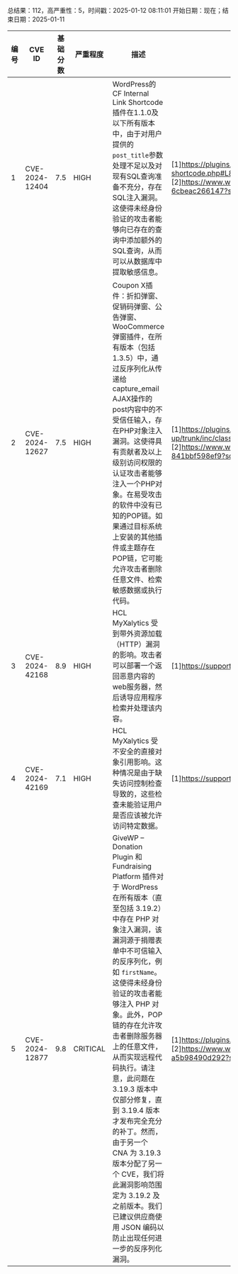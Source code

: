 总结果：112，高严重性：5，时间戳：2025-01-12 08:11:01
开始日期：现在；结束日期：2025-01-11

| 编号 | CVE ID | 基础分数 | 严重程度 | 描述 | 参考资料 |
|-----|--------|------------|----------|-------------|------------|
| 1 | CVE-2024-12404 | 7.5  | HIGH | WordPress的CF Internal Link Shortcode插件在1.1.0及以下所有版本中，由于对用户提供的`post_title`参数处理不足以及对现有SQL查询准备不充分，存在SQL注入漏洞。这使得未经身份验证的攻击者能够向已存在的查询中添加额外的SQL查询，从而可以从数据库中提取敏感信息。 | [1]https://plugins.trac.wordpress.org/browser/internal-link-shortcode/trunk/internal-link-shortcode.php#L82<br>[2]https://www.wordfence.com/threat-intel/vulnerabilities/id/1661bb28-e5b4-4319-84bb-6cbeac266147?source=cve |
| 2 | CVE-2024-12627 | 7.5  | HIGH | Coupon X插件：折扣弹窗、促销码弹窗、公告弹窗、WooCommerce弹窗插件，在所有版本（包括1.3.5）中，通过反序列化从传递给capture_email AJAX操作的post内容中的不受信任输入，存在PHP对象注入漏洞。这使得具有贡献者及以上级别访问权限的认证攻击者能够注入一个PHP对象。在易受攻击的软件中没有已知的POP链。如果通过目标系统上安装的其他插件或主题存在POP链，它可能允许攻击者删除任意文件、检索敏感数据或执行代码。 | [1]https://plugins.trac.wordpress.org/changeset/3219466/coupon-x-discount-pop-up/trunk/inc/class-cx-rest.php<br>[2]https://www.wordfence.com/threat-intel/vulnerabilities/id/468be776-8804-4d2f-8eaf-841bbf598ef9?source=cve |
| 3 | CVE-2024-42168 | 8.9  | HIGH | HCL MyXalytics 受到带外资源加载（HTTP）漏洞的影响。攻击者可以部署一个返回恶意内容的web服务器，然后诱导应用程序检索并处理该内容。 | [1]https://support.hcl-software.com/csm?id=kb_article&sysparm_article=KB0118149 |
| 4 | CVE-2024-42169 | 7.1  | HIGH | HCL MyXalytics 受不安全的直接对象引用影响。这种情况是由于缺失访问控制检查导致的，这些检查未能验证用户是否应该被允许访问特定数据。 | [1]https://support.hcl-software.com/csm?id=kb_article&sysparm_article=KB0118149 |
| 5 | CVE-2024-12877 | 9.8  | CRITICAL | GiveWP – Donation Plugin 和 Fundraising Platform 插件对于 WordPress 在所有版本（直至包括 3.19.2）中存在 PHP 对象注入漏洞，该漏洞源于捐赠表单中不可信输入的反序列化，例如 `firstName`。这使得未经身份验证的攻击者能够注入 PHP 对象。此外，POP 链的存在允许攻击者删除服务器上的任意文件，从而实现远程代码执行。请注意，此问题在 3.19.3 版本中仅部分修复，直到 3.19.4 版本才发布完全充分的补丁。然而，由于另一个 CNA 为 3.19.3 版本分配了另一个 CVE，我们将此漏洞影响范围定为 3.19.2 及之前版本。我们已建议供应商使用 JSON 编码以防止出现任何进一步的反序列化漏洞。 | [1]https://plugins.trac.wordpress.org/changeset/3212723/give/tags/3.19.3/src/Helpers/Utils.php<br>[2]https://www.wordfence.com/threat-intel/vulnerabilities/id/b2143edf-5423-4e79-8638-a5b98490d292?source=cve |
